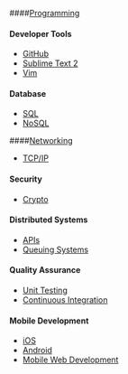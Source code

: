 ####[Programming](technology/programming/programming.md])

#### Developer Tools

- [GitHub](technology/developer-tools/github.md)
- [Sublime Text 2](technology/developer-tools/sublime-text-2.md)
- [Vim](technology/developer-tools/vim.md)

#### Database

- [SQL](technology/database/sql.md)
- [NoSQL](technology/database/nosql.md)

####[Networking](technology/networking/networking.md)

- [TCP/IP](technology/networking/tcp-ip.md)

#### Security

- [Crypto](technology/security/crypto.md)

#### Distributed Systems

- [APIs](technology/distributed-systems/apis.md)
- [Queuing Systems](technology/distributed-systems/queuing-systems.md)

#### Quality Assurance

- [Unit Testing](technology/quality-assurance/unit-testing.md)
- [Continuous Integration](technology/quality-assurance/continuous-integration.md)

#### Mobile Development

- [iOS](technology/mobile-development/ios.md)
- [Android](technology/mobile-development/android.md)
- [Mobile Web Development](technology/mobile-development/mobile-web.md)
